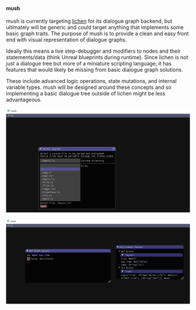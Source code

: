#### mush

mush is currently targeting [lichen](https://github.com/viperscape/lichen) for its dialogue graph backend, but ultimately will be generic and could target anything that implements some basic graph traits. The purpose of mush is to provide a clean and easy front end with visual representation of dialogue graphs.

Ideally this means a live step-debugger and modifiers to nodes and their statements/data (think Unreal blueprints during runtime). Since lichen is not just a dialogue tree but more of a miniature scripting language, it has features that would likely be missing from basic dialogue graph solutions.

These include advanced logic operations, state mutations, and internal variable types. mush will be designed around these concepts and so implementing a basic dialogue tree outside of lichen might be less advantageous.

![file-opener](/file-opener.png)  


![parse-env](/parsed-env.png)  
